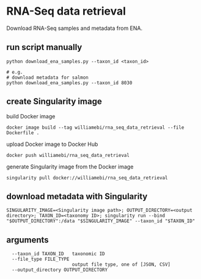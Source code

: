 # RNA-Seq data retrieval

Download RNA-Seq samples and metadata from ENA.


## run script manually

```
python download_ena_samples.py --taxon_id <taxon_id>

# e.g.
# download metadata for salmon
python download_ena_samples.py --taxon_id 8030
```


## create Singularity image

build Docker image
```
docker image build --tag williamebi/rna_seq_data_retrieval --file Dockerfile .
```

upload Docker image to Docker Hub
```
docker push williamebi/rna_seq_data_retrieval
```

generate Singularity image from the Docker image
```
singularity pull docker://williamebi/rna_seq_data_retrieval
```


## download metadata with Singularity

```
SINGULARITY_IMAGE=<Singularity image path>; OUTPUT_DIRECTORY=<output directory>; TAXON_ID=<taxonomy ID>; singularity run --bind "$OUTPUT_DIRECTORY":/data "$SINGULARITY_IMAGE" --taxon_id "$TAXON_ID"
```


## arguments

```
  --taxon_id TAXON_ID   taxonomic ID
  --file_type FILE_TYPE
                        output file type, one of [JSON, CSV]
  --output_directory OUTPUT_DIRECTORY
```
